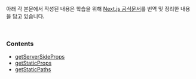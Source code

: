 
아래 각 본문에서 작성된 내용은 학습을 위해 [Next.js 공식문서](https://nextjs.org/docs)를 번역 및 정리한 내용을 담고 있습니다.

<br>

### Contents
- [getServerSideProps](./getServerSideProps..md)
- [getStaticProps](./getStaticProps.md)
- [getStaticPaths](./getStaticPaths.md)